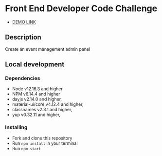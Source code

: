 # Front End Developer Code Challenge
- [DEMO LINK](https://sekam0.github.io/BatesWebTechTestTask/)

## Description
Create an event management admin panel

## Local development

### Dependencies
* Node v12.16.3 and higher
* NPM v6.14.4 and higher
* dayjs v2.14.0 and higher,
* material-ui/core v4.12.4 and higher,
* classnames v2.3.1 and higher,
* yup v0.32.11 and higher,
### Installing
* Fork and clone this repository
* Run `npm install` in your terminal
* Run `npm start`

